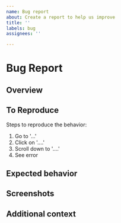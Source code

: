 ```yaml
---
name: Bug report
about: Create a report to help us improve
title: ''
labels: bug
assignees: ''

---
```


# Bug Report

## Overview
<!-- A clear and concise description of what the bug is. -->

## To Reproduce
Steps to reproduce the behavior:
1. Go to '...'
2. Click on '....'
3. Scroll down to '....'
4. See error

## Expected behavior
<!-- A clear and concise description of what you expected to happen. -->

## Screenshots
<!-- If applicable, add screenshots to help explain your problem. -->

## Additional context
<!-- Add any other context about the problem here. -->
